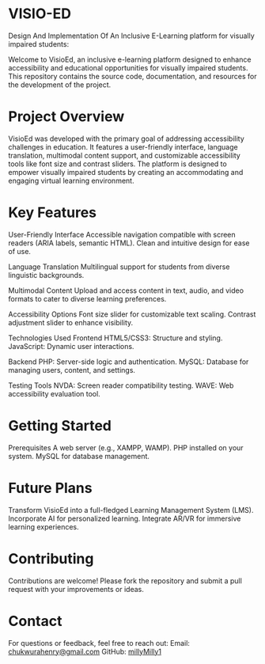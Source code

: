# VISIO-ED
Design And Implementation Of An Inclusive E-Learning platform for visually impaired students:

Welcome to VisioEd, an inclusive e-learning platform designed to enhance accessibility and educational opportunities for visually impaired students. This repository contains the source code, documentation, and resources for the development of the project.

# Project Overview
VisioEd was developed with the primary goal of addressing accessibility challenges in education. It features a user-friendly interface, language translation, multimodal content support, and customizable accessibility tools like font size and contrast sliders. The platform is designed to empower visually impaired students by creating an accommodating and engaging virtual learning environment.

# Key Features

User-Friendly Interface
Accessible navigation compatible with screen readers (ARIA labels, semantic HTML).
Clean and intuitive design for ease of use.

Language Translation
Multilingual support for students from diverse linguistic backgrounds.

Multimodal Content
Upload and access content in text, audio, and video formats to cater to diverse learning preferences.

Accessibility Options
Font size slider for customizable text scaling.
Contrast adjustment slider to enhance visibility.


Technologies Used
Frontend
HTML5/CSS3: Structure and styling.
JavaScript: Dynamic user interactions.

Backend
PHP: Server-side logic and authentication.
MySQL: Database for managing users, content, and settings.

Testing Tools
NVDA: Screen reader compatibility testing.
WAVE: Web accessibility evaluation tool.


# Getting Started

Prerequisites
A web server (e.g., XAMPP, WAMP).
PHP installed on your system.
MySQL for database management.


# Future Plans
Transform VisioEd into a full-fledged Learning Management System (LMS).
Incorporate AI for personalized learning.
Integrate AR/VR for immersive learning experiences.


# Contributing
Contributions are welcome! Please fork the repository and submit a pull request with your improvements or ideas.


# Contact
For questions or feedback, feel free to reach out:
Email: chukwurahenry@gmail.com
GitHub: [millyMilly1](https://github.com/millyMilly1)
